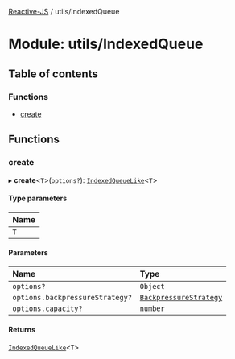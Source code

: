 [Reactive-JS](../README.md) / utils/IndexedQueue

# Module: utils/IndexedQueue

## Table of contents

### Functions

- [create](utils_IndexedQueue.md#create)

## Functions

### create

▸ **create**<`T`\>(`options?`): [`IndexedQueueLike`](../interfaces/utils.IndexedQueueLike.md)<`T`\>

#### Type parameters

| Name |
| :------ |
| `T` |

#### Parameters

| Name | Type |
| :------ | :------ |
| `options?` | `Object` |
| `options.backpressureStrategy?` | [`BackpressureStrategy`](utils.md#backpressurestrategy) |
| `options.capacity?` | `number` |

#### Returns

[`IndexedQueueLike`](../interfaces/utils.IndexedQueueLike.md)<`T`\>
